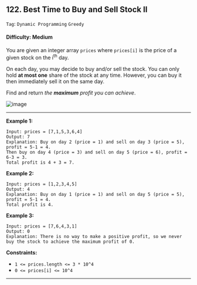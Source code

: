 ## 122. Best Time to Buy and Sell Stock II

```Tag```: ```Dynamic Programming``` ```Greedy```

#### Difficulty: Medium

You are given an integer array ```prices``` where ```prices[i]``` is the price of a given stock on the i<sup>th</sup> day.

On each day, you may decide to buy and/or sell the stock. You can only hold __at most one__ share of the stock at any time. However, you can buy it then immediately sell it on the same day.

Find and return _the __maximum__ profit you can achieve_.

![image](https://user-images.githubusercontent.com/35042430/220696771-43b9c7ec-85c4-4d42-a156-e02ba8b8a1f0.png)

---

__Example 1:__
```
Input: prices = [7,1,5,3,6,4]
Output: 7
Explanation: Buy on day 2 (price = 1) and sell on day 3 (price = 5), profit = 5-1 = 4.
Then buy on day 4 (price = 3) and sell on day 5 (price = 6), profit = 6-3 = 3.
Total profit is 4 + 3 = 7.
```

__Example 2:__
```
Input: prices = [1,2,3,4,5]
Output: 4
Explanation: Buy on day 1 (price = 1) and sell on day 5 (price = 5), profit = 5-1 = 4.
Total profit is 4.
```

__Example 3:__
```
Input: prices = [7,6,4,3,1]
Output: 0
Explanation: There is no way to make a positive profit, so we never buy the stock to achieve the maximum profit of 0.
```

__Constraints:__

- ```1 <= prices.length <= 3 * 10^4```
- ```0 <= prices[i] <= 10^4```

---

